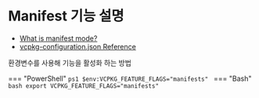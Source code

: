 # Manifest 기능 설명

* [What is manifest mode?](https://learn.microsoft.com/en-us/vcpkg/concepts/manifest-mode)
* [vcpkg-configuration.json Reference](https://learn.microsoft.com/en-us/vcpkg/reference/vcpkg-configuration-json)

환경변수를 사용해 기능을 활성화 하는 방법

=== "PowerShell"
    ```ps1
    $env:VCPKG_FEATURE_FLAGS="manifests"
    ```
=== "Bash"
    ```bash
    export VCPKG_FEATURE_FLAGS="manifests"
    ```

